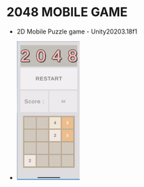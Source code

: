 # 2048 MOBILE GAME
* 2D Mobile Puzzle game - Unity20203.18f1

* <img src="/Assets/2048img.png" height=30% width=30%>

